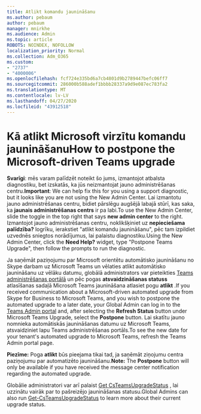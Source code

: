 ```yaml
---
title: Atlikt komandu jaunināšanu
ms.author: pebaum
author: pebaum
manager: mnirkhe
ms.audience: Admin
ms.topic: article
ROBOTS: NOINDEX, NOFOLLOW
localization_priority: Normal
ms.collection: Adm_O365
ms.custom:
- "2737"
- "4000006"
ms.openlocfilehash: fcf724e335bd6a7cb4801d9b2789447befc06ff7
ms.sourcegitcommit: 286000b588adef1bbbb28337a9d9e087ec783fa2
ms.translationtype: MT
ms.contentlocale: lv-LV
ms.lasthandoff: 04/27/2020
ms.locfileid: "43912518"
---
```

# <a name="how-to-postpone-the-microsoft-driven-teams-upgrade"></a><span data-ttu-id="6858e-102">Kā atlikt Microsoft virzītu komandu jaunināšanu</span><span class="sxs-lookup"><span data-stu-id="6858e-102">How to postpone the Microsoft-driven Teams upgrade</span></span>

<span data-ttu-id="6858e-103">**Svarīgi**: mēs varam palīdzēt noteikt šo jums, izmantojot atbalsta diagnostiku, bet izskatās, ka jūs neizmantojat jauno administrēšanas centru.</span><span class="sxs-lookup"><span data-stu-id="6858e-103">**Important**: We can help fix this for you using a support diagnostic, but it looks like you are not using the New Admin Center.</span></span> <span data-ttu-id="6858e-104">Lai izmantotu jauno administrēšanas centru, bīdiet pārslēgu augšējā labajā stūrī, kas saka, ka **jaunais administrēšanas centrs** ir pa labi.</span><span class="sxs-lookup"><span data-stu-id="6858e-104">To use the New Admin Center, slide the toggle in the top right that says **new admin center** to the right.</span></span> <span data-ttu-id="6858e-105">Izmantojot jauno administrēšanas centru, noklikšķiniet uz **nepieciešama palīdzība?** logrīku, ierakstiet "atlikt komandu jaunināšanu", pēc tam izpildiet uzvednēs sniegtos norādījumus, lai palaistu diagnostiku.</span><span class="sxs-lookup"><span data-stu-id="6858e-105">Using the New Admin Center, click the **Need Help?** widget, type "Postpone Teams Upgrade", then follow the prompts to run the diagnostic.</span></span>

<span data-ttu-id="6858e-106">Ja saņēmāt paziņojumu par Microsoft orientētu automātisko jaunināšanu no Skype darbam uz Microsoft Teams un vēlaties atlikt automātisko jaunināšanu uz vēlāku datumu, globālā administrators var pieteikties [Teams administrēšanas portālā](https://admin.teams.microsoft.com/dashboard) un pēc pogas **atsvaidzināšanas statuss** atlasīšanas sadaļā Microsoft Teams jaunināšana atlasiet pogu **atlikt** .</span><span class="sxs-lookup"><span data-stu-id="6858e-106">If you received communication about a Microsoft-driven automated upgrade from Skype for Business to Microsoft Teams, and you wish to postpone the automated upgrade to a later date, your Global Admin can log in to the [Teams Admin portal](https://admin.teams.microsoft.com/dashboard) and, after selecting the **Refresh Status** button under Microsoft Teams Upgrade, select the **Postpone** button.</span></span> <span data-ttu-id="6858e-107">Lai skatītu jauno nomnieka automātiskās jaunināšanas datumu uz Microsoft Teams, atsvaidziniet lapu Teams administrēšanas portāls.</span><span class="sxs-lookup"><span data-stu-id="6858e-107">To see the new date for your tenant's automated upgrade to Microsoft Teams, refresh the Teams Admin portal page.</span></span>

<span data-ttu-id="6858e-108">**Piezīme:** Poga **atlikt** būs pieejama tikai tad, ja saņēmāt ziņojumu centra paziņojumu par automatizēto jaunināšanu.</span><span class="sxs-lookup"><span data-stu-id="6858e-108">**Note:** The **Postpone** button will only be available if you have received the message center notification regarding the automated upgrade.</span></span> 

<span data-ttu-id="6858e-109">Globālie administratori var arī palaist [Get CsTeamsUpgradeStatus](https://docs.microsoft.com/powershell/module/skype/get-csteamsupgradestatus?view=skype-ps) , lai uzzinātu vairāk par to pašreizējo jaunināšanas statusu.</span><span class="sxs-lookup"><span data-stu-id="6858e-109">Global Admins can also run [Get-CsTeamsUpgradeStatus](https://docs.microsoft.com/powershell/module/skype/get-csteamsupgradestatus?view=skype-ps) to learn more about their current upgrade status.</span></span>
